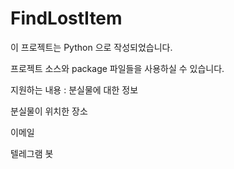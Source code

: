 # FindLostItem

이 프로젝트는 Python 으로 작성되었습니다.

프로젝트 소스와 package 파일들을 사용하실 수 있습니다.

지원하는 내용 : 
분실물에 대한 정보

분실물이 위치한 장소

이메일

텔레그램 봇

